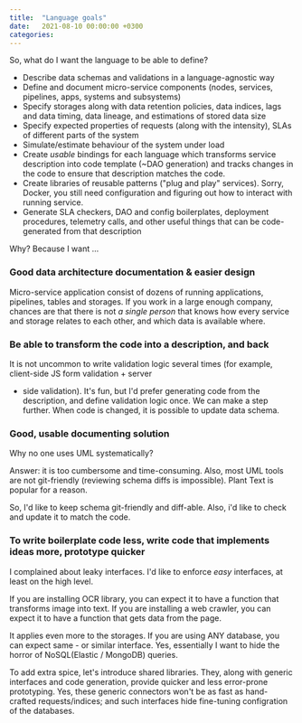 ```yaml
---
title:  "Language goals"
date:   2021-08-10 00:00:00 +0300
categories: 
---
```


So, what do I want the language to be able to define? 
- Describe data schemas and validations in a language-agnostic way 
- Define and document micro-service components (nodes, services, pipelines, apps, systems and subsystems)
- Specify storages along with data retention policies, data indices, lags and data timing, data lineage,
and estimations of stored data size 
- Specify expected properties of requests (along with the intensity), SLAs of different parts of the system
- Simulate/estimate behaviour of the system under load
- Create _usable_ bindings for each language which transforms service description into code template (~DAO generation)
and tracks changes in the code to ensure that description matches the code.
- Create libraries of reusable patterns ("plug and play" services). Sorry, Docker, you still need configuration and 
figuring out how to interact with running service. 
- Generate SLA checkers, DAO and config boilerplates, deployment procedures, telemetry calls, and other useful things 
that can be code-generated from that description  

Why? Because I want ...

### Good data architecture documentation & easier design 

Micro-service application consist of dozens of running applications, pipelines, tables and storages.
If you work in a large enough company, chances are that there is not _a single person_ that knows how 
every service and storage relates to each other, and which data is available where.

### Be able to transform the code into a description, and back

It is not uncommon to write validation logic several times (for example, client-side JS form validation + server
- side validation). It's fun, but I'd prefer generating code from the description, and define validation
logic once. We can make a step further. When code is changed, it is possible to update data schema.

### Good, usable documenting solution

Why no one uses UML systematically? 

Answer: it is too cumbersome and time-consuming. Also, most UML tools are not git-friendly (reviewing schema diffs is
impossible). Plant Text is popular for a reason.

So, I'd like to keep schema git-friendly and diff-able. Also, i'd like to check and update it to match the code.

### To write boilerplate code less, write code that implements ideas more, prototype quicker

I complained about leaky interfaces. I'd like to enforce _easy_ interfaces, at least on the high level.

If you are installing OCR library, you can expect it to have a function that transforms image into text.
If you are installing a web crawler, you can expect it to have a function that gets data from the page.

It applies even more to the storages. If you are using ANY database, you can expect same - or similar interface.
Yes, essentially I want to hide the horror of NoSQL(Elastic / MongoDB) queries.  

To add extra spice, let's introduce shared libraries. They, along with generic interfaces and code generation,
provide quicker and less error-prone prototyping. Yes, these generic connectors won't be as fast as hand-crafted
requests/indices; and such interfaces hide fine-tuning configration of the databases.
